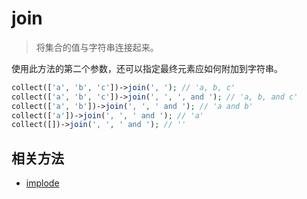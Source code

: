 # join

> 将集合的值与字符串连接起来。
 
使用此方法的第二个参数，还可以指定最终元素应如何附加到字符串。

```php
collect(['a', 'b', 'c'])->join(', '); // 'a, b, c'
collect(['a', 'b', 'c'])->join(', ', ', and '); // 'a, b, and c'
collect(['a', 'b'])->join(', ', ' and '); // 'a and b'
collect(['a'])->join(', ', ' and '); // 'a'
collect([])->join(', ', ' and '); // ''
```

## 相关方法

- [implode](implode.md)